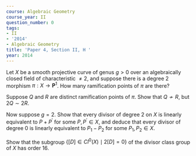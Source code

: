 ```yaml
---
course: Algebraic Geometry
course_year: II
question_number: 0
tags:
- II
- '2014'
- Algebraic Geometry
title: 'Paper 4, Section II, H '
year: 2014
---
```




Let $X$ be a smooth projective curve of genus $g>0$ over an algebraically closed field of characteristic $\neq 2$, and suppose there is a degree 2 morphism $\pi: X \rightarrow \mathbf{P}^{1}$. How many ramification points of $\pi$ are there?

Suppose $Q$ and $R$ are distinct ramification points of $\pi$. Show that $Q \nsim R$, but $2 Q \sim 2 R$.

Now suppose $g=2$. Show that every divisor of degree 2 on $X$ is linearly equivalent to $P+P^{\prime}$ for some $P, P^{\prime} \in X$, and deduce that every divisor of degree 0 is linearly equivalent to $P_{1}-P_{2}$ for some $P_{1}, P_{2} \in X$.

Show that the subgroup $\left\{[D] \in C l^{0}(X) \mid 2[D]=0\right\}$ of the divisor class group of $X$ has order $16 .$